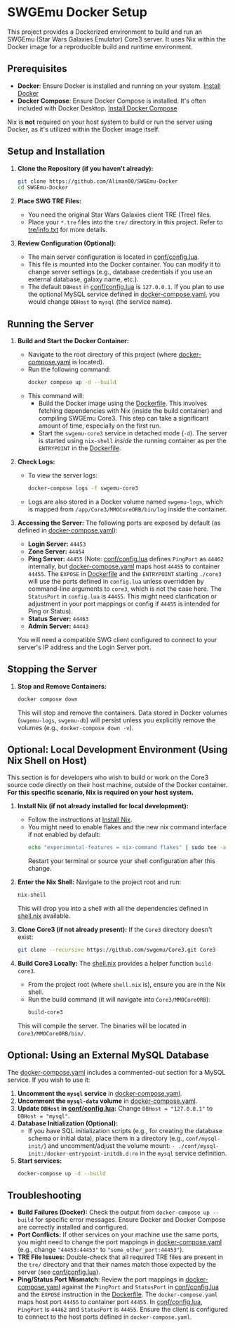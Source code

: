 # SWGEmu Docker Setup

This project provides a Dockerized environment to build and run an SWGEmu (Star Wars Galaxies Emulator) Core3 server. It uses Nix within the Docker image for a reproducible build and runtime environment.

## Prerequisites

*   **Docker**: Ensure Docker is installed and running on your system. [Install Docker](https://docs.docker.com/get-docker/)
*   **Docker Compose**: Ensure Docker Compose is installed. It's often included with Docker Desktop. [Install Docker Compose](https://docs.docker.com/compose/install/)

Nix is **not** required on your host system to build or run the server using Docker, as it's utilized within the Docker image itself.

## Setup and Installation

1.  **Clone the Repository (if you haven't already):**
    ```bash
    git clone https://github.com/Aliman00/SWGEmu-Docker
    cd SWGEmu-Docker
    ```

2.  **Place SWG TRE Files:**
    *   You need the original Star Wars Galaxies client TRE (Tree) files.
    *   Place your `*.tre` files into the `tre/` directory in this project. Refer to [tre/info.txt](tre/info.txt) for more details.

3.  **Review Configuration (Optional):**
    *   The main server configuration is located in [conf/config.lua](conf/config.lua).
    *   This file is mounted into the Docker container. You can modify it to change server settings (e.g., database credentials if you use an external database, galaxy name, etc.).
    *   The default `DBHost` in [conf/config.lua](conf/config.lua) is `127.0.0.1`. If you plan to use the optional MySQL service defined in [docker-compose.yaml](docker-compose.yaml), you would change `DBHost` to `mysql` (the service name).

## Running the Server

1.  **Build and Start the Docker Container:**
    *   Navigate to the root directory of this project (where [docker-compose.yaml](docker-compose.yaml) is located).
    *   Run the following command:
        ```bash
        docker compose up -d --build
        ```
    *   This command will:
        *   Build the Docker image using the [Dockerfile](Dockerfile). This involves fetching dependencies with Nix (inside the build container) and compiling SWGEmu Core3. This step can take a significant amount of time, especially on the first run.
        *   Start the `swgemu-core3` service in detached mode (`-d`). The server is started using `nix-shell` *inside* the running container as per the `ENTRYPOINT` in the [Dockerfile](Dockerfile).

2.  **Check Logs:**
    *   To view the server logs:
        ```bash
        docker-compose logs -f swgemu-core3
        ```
    *   Logs are also stored in a Docker volume named `swgemu-logs`, which is mapped from `/app/Core3/MMOCoreORB/bin/log` inside the container.

3.  **Accessing the Server:**
    The following ports are exposed by default (as defined in [docker-compose.yaml](docker-compose.yaml)):
    *   **Login Server:** `44453`
    *   **Zone Server:** `44454`
    *   **Ping Server:** `44455` (Note: [conf/config.lua](conf/config.lua) defines `PingPort` as `44462` internally, but [docker-compose.yaml](docker-compose.yaml) maps host `44455` to container `44455`. The `EXPOSE` in [Dockerfile](Dockerfile) and the `ENTRYPOINT` starting `./core3` will use the ports defined in `config.lua` unless overridden by command-line arguments to `core3`, which is not the case here. The `StatusPort` in `config.lua` is `44455`. This might need clarification or adjustment in your port mappings or config if `44455` is intended for Ping or Status).
    *   **Status Server:** `44463`
    *   **Admin Server:** `44443`

    You will need a compatible SWG client configured to connect to your server's IP address and the Login Server port.

## Stopping the Server

1.  **Stop and Remove Containers:**
    ```bash
    docker compose down
    ```
    This will stop and remove the containers. Data stored in Docker volumes (`swgemu-logs`, `swgemu-db`) will persist unless you explicitly remove the volumes (e.g., `docker-compose down -v`).

## Optional: Local Development Environment (Using Nix Shell on Host)

This section is for developers who wish to build or work on the Core3 source code directly on their host machine, outside of the Docker container. **For this specific scenario, Nix is required on your host system.**

1.  **Install Nix (if not already installed for local development):**
    *   Follow the instructions at [Install Nix](https://nixos.org/download.html).
    *   You might need to enable flakes and the new nix command interface if not enabled by default:
        ```bash
        echo "experimental-features = nix-command flakes" | sudo tee -a /etc/nix/nix.conf
        ```
        Restart your terminal or source your shell configuration after this change.

2.  **Enter the Nix Shell:**
    Navigate to the project root and run:
    ```bash
    nix-shell
    ```
    This will drop you into a shell with all the dependencies defined in [shell.nix](shell.nix) available.

3.  **Clone Core3 (if not already present):**
    If the `Core3` directory doesn't exist:
    ```bash
    git clone --recursive https://github.com/swgemu/Core3.git Core3
    ```

4.  **Build Core3 Locally:**
    The [shell.nix](shell.nix) provides a helper function `build-core3`.
    *   From the project root (where `shell.nix` is), ensure you are in the Nix shell.
    *   Run the build command (it will navigate into `Core3/MMOCoreORB`):
        ```bash
        build-core3
        ```
    This will compile the server. The binaries will be located in `Core3/MMOCoreORB/bin/`.

## Optional: Using an External MySQL Database

The [docker-compose.yaml](docker-compose.yaml) includes a commented-out section for a MySQL service. If you wish to use it:

1.  **Uncomment the `mysql` service** in [docker-compose.yaml](docker-compose.yaml).
2.  **Uncomment the `mysql-data` volume** in [docker-compose.yaml](docker-compose.yaml).
3.  **Update `DBHost` in [conf/config.lua](conf/config.lua):**
    Change `DBHost = "127.0.0.1"` to `DBHost = "mysql"`.
4.  **Database Initialization (Optional):**
    *   If you have SQL initialization scripts (e.g., for creating the database schema or initial data), place them in a directory (e.g., `conf/mysql-init/`) and uncomment/adjust the volume mount: `- ./conf/mysql-init:/docker-entrypoint-initdb.d:ro` in the `mysql` service definition.
5.  **Start services:**
    ```bash
    docker-compose up -d --build
    ```

## Troubleshooting

*   **Build Failures (Docker):** Check the output from `docker-compose up --build` for specific error messages. Ensure Docker and Docker Compose are correctly installed and configured.
*   **Port Conflicts:** If other services on your machine use the same ports, you might need to change the port mappings in [docker-compose.yaml](docker-compose.yaml) (e.g., change `"44453:44453"` to `"some_other_port:44453"`).
*   **TRE File Issues:** Double-check that all required TRE files are present in the `tre/` directory and that their names match those expected by the server (see [conf/config.lua](conf/config.lua)).
*   **Ping/Status Port Mismatch**: Review the port mappings in [docker-compose.yaml](docker-compose.yaml) against the `PingPort` and `StatusPort` in [conf/config.lua](conf/config.lua) and the `EXPOSE` instruction in the [Dockerfile](Dockerfile). The `docker-compose.yaml` maps host port `44455` to container port `44455`. In [conf/config.lua](conf/config.lua), `PingPort` is `44462` and `StatusPort` is `44455`. Ensure the client is configured to connect to the host ports defined in `docker-compose.yaml`.